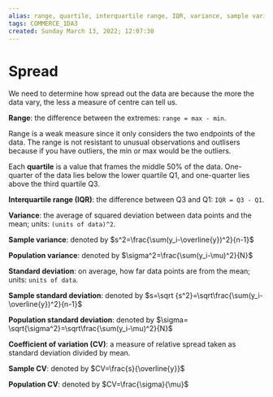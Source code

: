 ```yaml
---
alias: range, quartile, interquartile range, IQR, variance, sample variance, population variance, standard deviation, sample standard deviation, population standard deviation, coefficient of variation, CV, sample CV, population CV
tags: COMMERCE_1DA3
created: Sunday March 13, 2022; 12:07:30 
---
```

# Spread
We need to determine how spread out the data are because the more the data vary, the less a measure of centre can tell us. 

**Range**: the difference between the extremes: `range = max - min`.  

Range is a weak measure since it only considers the two endpoints of the data. The range is not resistant to unusual observations and outlisers because if you have outliers, the min or max would be the outliers.

Each **quartile** is a value that frames the middle 50% of the data. One-quarter of the data lies below the lower quartile Q1, and one-quarter lies above the third quartile Q3. 

**Interquartile range (IQR)**: the difference between Q3 and Q1: `IQR = Q3 - Q1`. 

**Variance**: the average of squared deviation between data points and the mean; units: `(units of data)^2`.

**Sample variance**: denoted by $s^2=\frac{\sum(y_i-\overline{y})^2}{n-1}$

**Population variance**: denoted by $\sigma^2=\frac{\sum(y_i-\mu)^2}{N}$

**Standard deviation**: on average, how far data points are from the mean; units: `units of data`. 

**Sample standard deviation**: denoted by $s=\sqrt {s^2}=\sqrt\frac{\sum(y_i-\overline{y})^2}{n-1}$

**Population standard deviation**: denoted by $\sigma= \sqrt{\sigma^2}=\sqrt\frac{\sum(y_i-\mu)^2}{N}$

**Coefficient of variation (CV)**: a measure of relative spread taken as standard deviation divided by mean.

**Sample CV**: denoted by $CV=\frac{s}{\overline{y}}$

**Population CV**: denoted by $CV=\frac{\sigma}{\mu}$